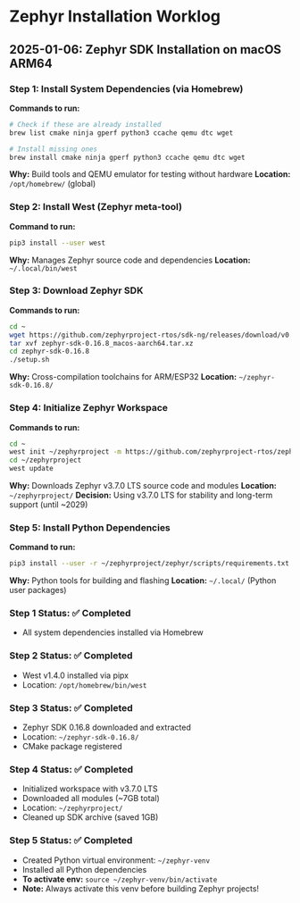 # Zephyr Installation Worklog

## 2025-01-06: Zephyr SDK Installation on macOS ARM64

### Step 1: Install System Dependencies (via Homebrew)
**Commands to run:**
```bash
# Check if these are already installed
brew list cmake ninja gperf python3 ccache qemu dtc wget

# Install missing ones
brew install cmake ninja gperf python3 ccache qemu dtc wget
```
**Why:** Build tools and QEMU emulator for testing without hardware
**Location:** `/opt/homebrew/` (global)

### Step 2: Install West (Zephyr meta-tool)
**Command to run:**
```bash
pip3 install --user west
```
**Why:** Manages Zephyr source code and dependencies
**Location:** `~/.local/bin/west`

### Step 3: Download Zephyr SDK
**Commands to run:**
```bash
cd ~
wget https://github.com/zephyrproject-rtos/sdk-ng/releases/download/v0.16.8/zephyr-sdk-0.16.8_macos-aarch64.tar.xz
tar xvf zephyr-sdk-0.16.8_macos-aarch64.tar.xz
cd zephyr-sdk-0.16.8
./setup.sh
```
**Why:** Cross-compilation toolchains for ARM/ESP32
**Location:** `~/zephyr-sdk-0.16.8/`

### Step 4: Initialize Zephyr Workspace
**Commands to run:**
```bash
cd ~
west init ~/zephyrproject -m https://github.com/zephyrproject-rtos/zephyr --mr v3.7.0
cd ~/zephyrproject
west update
```
**Why:** Downloads Zephyr v3.7.0 LTS source code and modules
**Location:** `~/zephyrproject/`
**Decision:** Using v3.7.0 LTS for stability and long-term support (until ~2029)

### Step 5: Install Python Dependencies
**Command to run:**
```bash
pip3 install --user -r ~/zephyrproject/zephyr/scripts/requirements.txt
```
**Why:** Python tools for building and flashing
**Location:** `~/.local/` (Python user packages)

### Step 1 Status: ✅ Completed
- All system dependencies installed via Homebrew

### Step 2 Status: ✅ Completed  
- West v1.4.0 installed via pipx
- Location: `/opt/homebrew/bin/west`

### Step 3 Status: ✅ Completed
- Zephyr SDK 0.16.8 downloaded and extracted
- Location: `~/zephyr-sdk-0.16.8/`
- CMake package registered

### Step 4 Status: ✅ Completed
- Initialized workspace with v3.7.0 LTS
- Downloaded all modules (~7GB total)
- Location: `~/zephyrproject/`
- Cleaned up SDK archive (saved 1GB)

### Step 5 Status: ✅ Completed
- Created Python virtual environment: `~/zephyr-venv`
- Installed all Python dependencies
- **To activate env:** `source ~/zephyr-venv/bin/activate`
- **Note:** Always activate this venv before building Zephyr projects!